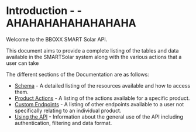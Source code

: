 # Introduction -  -AHAHAHAHAHAHAHAHA

Welcome to the BBOXX SMART Solar API.

This document aims to provide a complete listing of the tables and data available in the SMARTSolar system along with the various actions that a user can take

The different sections of the Documentation are as follows:

* <a href="/#schema">Schema</a> - A detailed listing of the resources available and how to access them.
* <a href="/#product-actions">Product Actions</a> - A listing of the actions available for a specific product.
* <a href="/#custom-endpoints">Custom Endpoints</a> - A listing of other endpoints available to a user not specifically relating to an individual product.
* <a href="/#using-the-api">Using the API</a> - Information about the general use of the API including authentication, filtering and data format.
